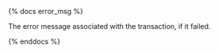 {% docs error_msg %}

The error message associated with the transaction, if it failed.

{% enddocs %}
